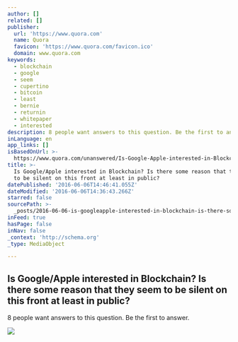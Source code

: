 ```yaml
---
author: []
related: []
publisher:
  url: 'https://www.quora.com'
  name: Quora
  favicon: 'https://www.quora.com/favicon.ico'
  domain: www.quora.com
keywords:
  - blockchain
  - google
  - seem
  - cupertino
  - bitcoin
  - least
  - bernie
  - returnin
  - whitepaper
  - interested
description: 8 people want answers to this question. Be the first to answer.
inLanguage: en
app_links: []
isBasedOnUrl: >-
  https://www.quora.com/unanswered/Is-Google-Apple-interested-in-Blockchain-Is-there-some-reason-that-they-seem-to-be-silent-on-this-front-at-least-in-public
title: >-
  Is Google/Apple interested in Blockchain? Is there some reason that they seem
  to be silent on this front at least in public?
datePublished: '2016-06-06T14:46:41.055Z'
dateModified: '2016-06-06T14:36:43.266Z'
starred: false
sourcePath: >-
  _posts/2016-06-06-is-googleapple-interested-in-blockchain-is-there-some-reas.md
inFeed: true
hasPage: false
inNav: false
_context: 'http://schema.org'
_type: MediaObject

---
```

<article style=""><h1>Is Google/Apple interested in Blockchain? Is there some reason that they seem to be silent on this front at least in public?</h1><p>8 people want answers to this question. Be the first to answer.</p><img src="https://qsf.is.quoracdn.net/-images.new_grid.fb_share_default.pnge6dde9cfa6e03c43.png" /></article>